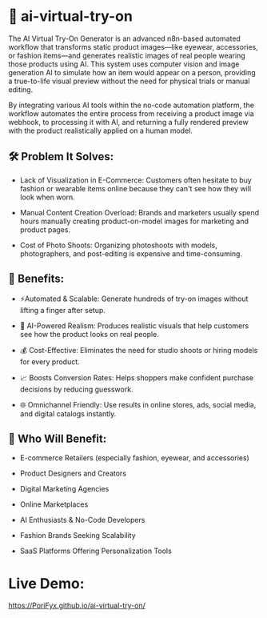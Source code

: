 # 📄 ai-virtual-try-on
The AI Virtual Try-On Generator is an advanced n8n-based automated workflow that transforms static product images—like eyewear, accessories, or fashion items—and generates realistic images of real people wearing those products using AI. This system uses computer vision and image generation AI to simulate how an item would appear on a person, providing a true-to-life visual preview without the need for physical trials or manual editing.

By integrating various AI tools within the no-code automation platform, the workflow automates the entire process from receiving a product image via webhook, to processing it with AI, and returning a fully rendered preview with the product realistically applied on a human model.

## 🛠️ Problem It Solves:
- Lack of Visualization in E-Commerce: Customers often hesitate to buy fashion or wearable items online because they can't see how they will look when worn.

- Manual Content Creation Overload: Brands and marketers usually spend hours manually creating product-on-model images for marketing and product pages.

- Cost of Photo Shoots: Organizing photoshoots with models, photographers, and post-editing is expensive and time-consuming.

## 🌟 Benefits:
- ⚡Automated & Scalable: Generate hundreds of try-on images without lifting a finger after setup.

- 🧠 AI-Powered Realism: Produces realistic visuals that help customers see how the product looks on real people.

- 💰 Cost-Effective: Eliminates the need for studio shoots or hiring models for every product.

- 📈 Boosts Conversion Rates: Helps shoppers make confident purchase decisions by reducing guesswork.

- 🌐 Omnichannel Friendly: Use results in online stores, ads, social media, and digital catalogs instantly.

## 👥 Who Will Benefit:
- E-commerce Retailers (especially fashion, eyewear, and accessories)

- Product Designers and Creators

- Digital Marketing Agencies

- Online Marketplaces

- AI Enthusiasts & No-Code Developers

- Fashion Brands Seeking Scalability

- SaaS Platforms Offering Personalization Tools

# Live Demo:
https://PoriFyx.github.io/ai-virtual-try-on/

